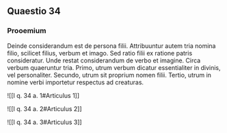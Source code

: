## Quaestio 34

### Prooemium

Deinde considerandum est de persona filii. Attribuuntur autem tria nomina filio, scilicet filius, verbum et imago. Sed ratio filii ex ratione patris consideratur. Unde restat considerandum de verbo et imagine. Circa verbum quaeruntur tria. Primo, utrum verbum dicatur essentialiter in divinis, vel personaliter. Secundo, utrum sit proprium nomen filii. Tertio, utrum in nomine verbi importetur respectus ad creaturas.

![[I q. 34 a. 1#Articulus 1]]

![[I q. 34 a. 2#Articulus 2]]

![[I q. 34 a. 3#Articulus 3]]

